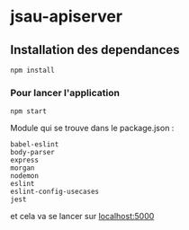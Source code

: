 # jsau-apiserver

## Installation des dependances

```
npm install
```

### Pour lancer l'application

```
npm start
```

Module qui se trouve dans le package.json :

```
babel-eslint
body-parser
express
morgan
nodemon
eslint
eslint-config-usecases
jest
```

et cela va se lancer sur [localhost:5000]()